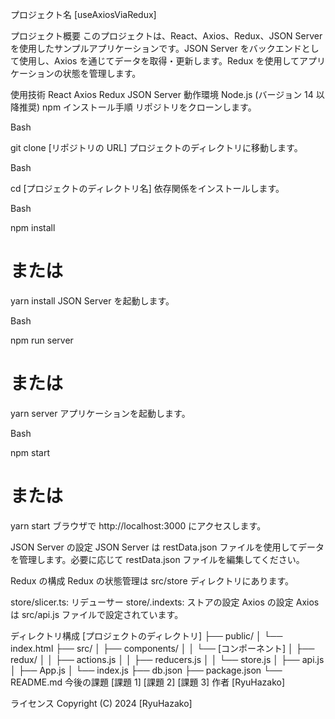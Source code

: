 プロジェクト名
[useAxiosViaRedux]

プロジェクト概要
このプロジェクトは、React、Axios、Redux、JSON Server を使用したサンプルアプリケーションです。JSON Server をバックエンドとして使用し、Axios を通じてデータを取得・更新します。Redux を使用してアプリケーションの状態を管理します。

使用技術
React
Axios
Redux
JSON Server
動作環境
Node.js (バージョン 14 以降推奨)
npm
インストール手順
リポジトリをクローンします。

Bash

git clone [リポジトリの URL]
プロジェクトのディレクトリに移動します。

Bash

cd [プロジェクトのディレクトリ名]
依存関係をインストールします。

Bash

npm install
# または
yarn install
JSON Server を起動します。

Bash

npm run server
# または
yarn server
アプリケーションを起動します。

Bash

npm start
# または
yarn start
ブラウザで http://localhost:3000 にアクセスします。

JSON Server の設定
JSON Server は restData.json ファイルを使用してデータを管理します。必要に応じて restData.json ファイルを編集してください。

Redux の構成
Redux の状態管理は src/store ディレクトリにあります。

store/slicer.ts: リデューサー
store/.indexts: ストアの設定
Axios の設定
Axios は src/api.js ファイルで設定されています。

ディレクトリ構成
[プロジェクトのディレクトリ]
├── public/
│   └── index.html
├── src/
│   ├── components/
│   │   └── [コンポーネント]
│   ├── redux/
│   │   ├── actions.js
│   │   ├── reducers.js
│   │   └── store.js
│   ├── api.js
│   ├── App.js
│   └── index.js
├── db.json
├── package.json
└── README.md
今後の課題
[課題 1]
[課題 2]
[課題 3]
作者
[RyuHazako]

ライセンス
Copyright (C) 2024 [RyuHazako]